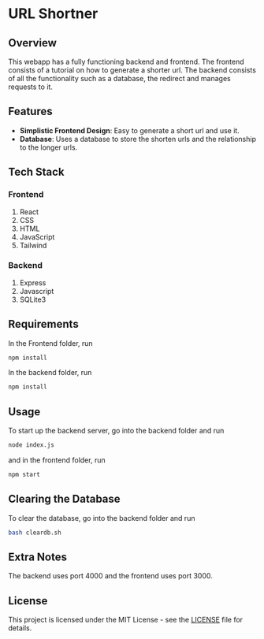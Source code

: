 # URL Shortner

## Overview

This webapp has a fully functioning backend and frontend. The frontend consists of a tutorial on how to generate a shorter url. The backend consists of all
the functionality such as a database, the redirect and manages requests to it.

## Features

- **Simplistic Frontend Design**: Easy to generate a short url and use it.
- **Database**: Uses a database to store the shorten urls and the relationship to the longer urls.

## Tech Stack
### Frontend
1. React
2. CSS
3. HTML
4. JavaScript
5. Tailwind

### Backend
1. Express
2. Javascript
3. SQLite3

## Requirements

In the Frontend folder, run
```bash
npm install
```

In the backend folder, run
```bash
npm install
```

## Usage

To start up the backend server, go into the backend folder and run

```bash
node index.js
```

and in the frontend folder, run

```bash
npm start
```

## Clearing the Database
To clear the database, go into the backend folder and run

```bash
bash cleardb.sh
```

## Extra Notes

The backend uses port 4000 and the frontend uses port 3000.

## License

This project is licensed under the MIT License - see the [LICENSE](LICENSE) file for details.
